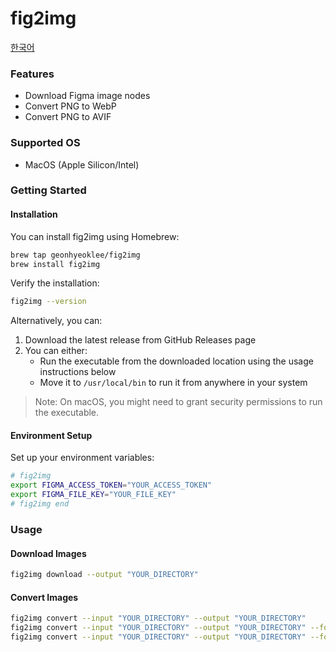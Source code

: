 # fig2img

[한국어](./README.ko.md)

### Features

- Download Figma image nodes
- Convert PNG to WebP
- Convert PNG to AVIF

### Supported OS

- MacOS (Apple Silicon/Intel)

### Getting Started

#### Installation

You can install fig2img using Homebrew:

```bash
brew tap geonhyeoklee/fig2img
brew install fig2img
```

Verify the installation:
```bash
fig2img --version
```

Alternatively, you can:
1. Download the latest release from GitHub Releases page
2. You can either:
   - Run the executable from the downloaded location using the usage instructions below
   - Move it to `/usr/local/bin` to run it from anywhere in your system

> Note: On macOS, you might need to grant security permissions to run the executable.

#### Environment Setup

Set up your environment variables:

```bash
# fig2img
export FIGMA_ACCESS_TOKEN="YOUR_ACCESS_TOKEN"
export FIGMA_FILE_KEY="YOUR_FILE_KEY"
# fig2img end
```

### Usage

#### Download Images

```bash
fig2img download --output "YOUR_DIRECTORY"
```

#### Convert Images

```bash
fig2img convert --input "YOUR_DIRECTORY" --output "YOUR_DIRECTORY"
fig2img convert --input "YOUR_DIRECTORY" --output "YOUR_DIRECTORY" --format webp
fig2img convert --input "YOUR_DIRECTORY" --output "YOUR_DIRECTORY" --format avif
```
